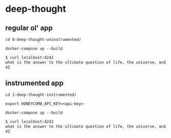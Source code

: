 # deep-thought

## regular ol' app

`cd 0-deep-thought-uninstrumented/`

`docker-compose up --build`

```bash
$ curl localhost:4242
what is the answer to the ultimate question of life, the universe, and everything?
42
```

## instrumented app

`cd 1-deep-thought-instrumented/`

`export HONEYCOMB_API_KEY=<api-key>`

`docker-compose up --build`

```bash
$ curl localhost:4242
what is the answer to the ultimate question of life, the universe, and everything?
42
```
